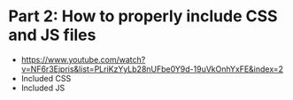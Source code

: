 # Part 2: How to properly include CSS and JS files
- https://www.youtube.com/watch?v=NF6r3Ejpris&list=PLriKzYyLb28nUFbe0Y9d-19uVkOnhYxFE&index=2
- Included CSS
- Included JS
